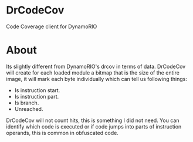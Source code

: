 # DrCodeCov
Code Coverage client for DynamoRIO

# About
Its slightly different from DynamoRIO's drcov in terms of data. DrCodeCov will create for each loaded module a bitmap that is the size of the entire image, it will mark each byte individually which can tell us following things:
- Is instruction start.
- Is instruction part.
- Is branch.
- Unreached.

DrCodeCov will not count hits, this is something I did not need. You can identify which code is executed or if code jumps into parts of instruction operands, this is common in obfuscated code.
